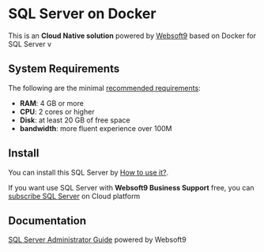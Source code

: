 # SQL Server on Docker  

This is an **Cloud Native solution** powered by [Websoft9](https://www.websoft9.com) based on Docker for SQL Server v

## System Requirements

The following are the minimal [recommended requirements](https://github.com/onlyoffice/docker#recommended-system-requirements):

* **RAM**: 4 GB or more
* **CPU**: 2 cores or higher
* **Disk**: at least 20 GB of free space
* **bandwidth**: more fluent experience over 100M  

## Install

You can install this SQL Server by [How to use it?](https://github.com/Websoft9/docker-library#how-to-use-it).   

If you want use SQL Server with **Websoft9 Business Support** free, you can [subscribe SQL Server](https://www.websoft9.com/apps) on Cloud platform

## Documentation

[SQL Server Administrator Guide](https://support.websoft9.com/docs/sqlserver) powered by Websoft9
